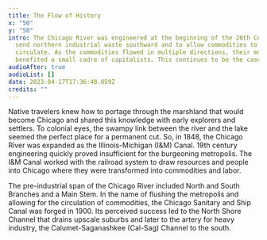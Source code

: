 ```yaml
---
title: The Flow of History
x: "50"
y: "50"
intro: The Chicago River was engineered at the beginning of the 20th Century to
  send northern industrial waste southward and to allow commodities to
  circulate. As the commodities flowed in multiple directions, their movement
  benefited a small cadre of capitalists. This continues to be the case.
audioAfter: true
audioList: []
date: 2023-04-17T17:36:40.059Z
credits: ""
---
```

Native travelers knew how to portage through the marshland that would become Chicago and shared this knowledge with early explorers and settlers. To colonial eyes, the swampy link between the river and the lake seemed the perfect place for a permanent cut. So, in 1848, the Chicago River was expanded as the Illinois-Michigan (I&M) Canal. 19th century engineering quickly proved insufficient for the burgeoning metropolis. The I&M Canal worked with the railroad system to draw resources and people into Chicago where they were transformed into commodities and labor. 

The pre-industrial span of the Chicago River included North and South Branches and a Main Stem. In the name of flushing the metropolis and allowing for the circulation of commodities, the Chicago Sanitary and Ship Canal was forged in 1900. Its perceived success led to the North Shore Channel that drains upscale suburbs and later to the artery for heavy industry, the Calumet-Saganashkee (Cal-Sag) Channel to the south.